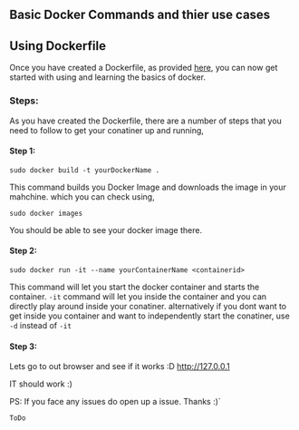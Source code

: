 ## Basic Docker Commands and thier use cases

## Using Dockerfile

Once you have created a Dockerfile, as provided [here](https://github.com/akasranjan005/docker-k8s/blob/master/Dockerfile), you can now get started with using and learning the basics of docker.

### Steps:

As you have created the Dockerfile, there are a number of steps that you need to follow to get your conatiner up and running,

#### Step 1:

  ```
  sudo docker build -t yourDockerName .
  ```
  
 This command builds you Docker Image and downloads the image in your mahchine. which you can check using,
  
  ```
  sudo docker images
  ```

  You should be able to see your docker image there.

#### Step 2:

  ```
  sudo docker run -it --name yourContainerName <containerid>
  ```

  This command will let you start the docker container and starts the container. `-it` command will let you inside the container and you can directly play around inside your conatiner. alternatively if you dont want to get inside you container and want to independently start the conatiner, use `-d` instead of `-it`

#### Step 3:

Lets go to out browser and see if it works :D http://127.0.0.1

IT should work :)

PS: If you face any issues do open up a issue. Thanks :)` 


```
ToDo
```
